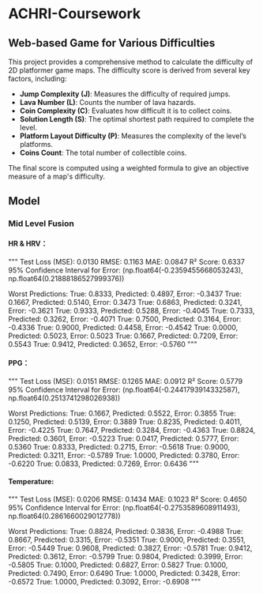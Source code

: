 # ACHRI-Coursework

## Web-based Game for Various Difficulties

This project provides a comprehensive method to calculate the difficulty of 2D platformer game maps. The difficulty score is derived from several key factors, including:

- **Jump Complexity (J)**: Measures the difficulty of required jumps.
- **Lava Number (L)**: Counts the number of lava hazards.
- **Coin Complexity (C)**: Evaluates how difficult it is to collect coins.
- **Solution Length (S)**: The optimal shortest path required to complete the level.
- **Platform Layout Difficulty (P)**: Measures the complexity of the level’s platforms.
- **Coins Count**: The total number of collectible coins.

The final score is computed using a weighted formula to give an objective measure of a map's difficulty.


## Model

### Mid Level Fusion

#### HR & HRV：
"""
Test Loss (MSE): 0.0130
RMSE: 0.1163
MAE: 0.0847
R² Score: 0.6337
95% Confidence Interval for Error: (np.float64(-0.2359455668053243), np.float64(0.21888186527999376))

Worst Predictions:
True: 0.8333, Predicted: 0.4897, Error: -0.3437
True: 0.1667, Predicted: 0.5140, Error: 0.3473
True: 0.6863, Predicted: 0.3241, Error: -0.3621
True: 0.9333, Predicted: 0.5288, Error: -0.4045
True: 0.7333, Predicted: 0.3262, Error: -0.4071
True: 0.7500, Predicted: 0.3164, Error: -0.4336
True: 0.9000, Predicted: 0.4458, Error: -0.4542
True: 0.0000, Predicted: 0.5023, Error: 0.5023
True: 0.1667, Predicted: 0.7209, Error: 0.5543
True: 0.9412, Predicted: 0.3652, Error: -0.5760
"""

#### PPG：
"""
Test Loss (MSE): 0.0151
RMSE: 0.1265
MAE: 0.0912
R² Score: 0.5779
95% Confidence Interval for Error: (np.float64(-0.2441793914332587), np.float64(0.2513741298026938))

Worst Predictions:
True: 0.1667, Predicted: 0.5522, Error: 0.3855
True: 0.1250, Predicted: 0.5139, Error: 0.3889
True: 0.8235, Predicted: 0.4011, Error: -0.4225
True: 0.7647, Predicted: 0.3284, Error: -0.4363
True: 0.8824, Predicted: 0.3601, Error: -0.5223
True: 0.0417, Predicted: 0.5777, Error: 0.5360
True: 0.8333, Predicted: 0.2715, Error: -0.5618
True: 0.9000, Predicted: 0.3211, Error: -0.5789
True: 1.0000, Predicted: 0.3780, Error: -0.6220
True: 0.0833, Predicted: 0.7269, Error: 0.6436
"""

#### Temperature:
"""
Test Loss (MSE): 0.0206
RMSE: 0.1434
MAE: 0.1023
R² Score: 0.4650
95% Confidence Interval for Error: (np.float64(-0.2753589608911493), np.float64(0.2861660029012778))

Worst Predictions:
True: 0.8824, Predicted: 0.3836, Error: -0.4988
True: 0.8667, Predicted: 0.3315, Error: -0.5351
True: 0.9000, Predicted: 0.3551, Error: -0.5449
True: 0.9608, Predicted: 0.3827, Error: -0.5781
True: 0.9412, Predicted: 0.3612, Error: -0.5799
True: 0.9804, Predicted: 0.3999, Error: -0.5805
True: 0.1000, Predicted: 0.6827, Error: 0.5827
True: 0.1000, Predicted: 0.7490, Error: 0.6490
True: 1.0000, Predicted: 0.3428, Error: -0.6572
True: 1.0000, Predicted: 0.3092, Error: -0.6908
"""